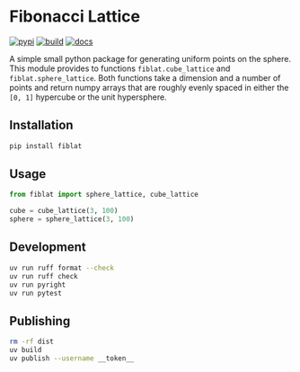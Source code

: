 # Fibonacci Lattice

[![pypi](https://img.shields.io/pypi/v/fiblat)](https://pypi.org/project/fiblat/)
[![build](https://github.com/erikbrinkman/fibonacci_lattice/actions/workflows/build.yml/badge.svg)](https://github.com/erikbrinkman/fibonacci_lattice/actions/workflows/build.yml)
[![docs](https://img.shields.io/badge/api-docs-blue)](https://erikbrinkman.github.io/fibonacci_lattice/)

A simple small python package for generating uniform points on the sphere.
This module provides to functions `fiblat.cube_lattice` and `fiblat.sphere_lattice`.
Both functions take a dimension and a number of points and return numpy arrays that are roughly evenly spaced in either the `[0, 1]` hypercube or the unit hypersphere.

## Installation

```bash
pip install fiblat
```

## Usage

```python
from fiblat import sphere_lattice, cube_lattice

cube = cube_lattice(3, 100)
sphere = sphere_lattice(3, 100)
```

## Development

```sh
uv run ruff format --check
uv run ruff check
uv run pyright
uv run pytest
```

## Publishing

```sh
rm -rf dist
uv build
uv publish --username __token__
```

